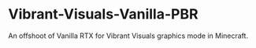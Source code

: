 # Vibrant-Visuals-Vanilla-PBR
An offshoot of Vanilla RTX for Vibrant Visuals graphics mode in Minecraft.
